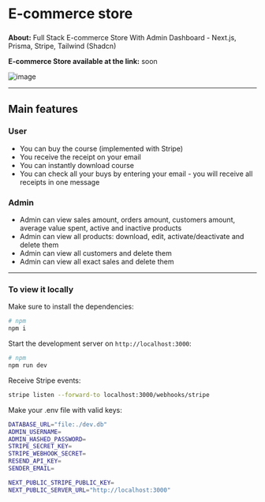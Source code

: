 # E-commerce store

###
**About:** 
Full Stack E-commerce Store With Admin Dashboard - Next.js, Prisma, Stripe, Tailwind (Shadcn)

**E-commerce Store available at the link:** soon

![image](https://github.com/user-attachments/assets/b7d7dc3d-dcce-4b90-a81b-3437069ec4d4)

---

## Main features

### User
* You can buy the course (implemented with Stripe)
* You receive the receipt on your email
* You can instantly download course
* You can check all your buys by entering your email - you will receive all receipts in one message

### Admin
* Admin can view sales amount, orders amount, customers amount, average value spent, active and inactive products
* Admin can view all products: download, edit, activate/deactivate and delete them
* Admin can view all customers and delete them
* Admin can view all exact sales and delete them

---

### To view it locally

Make sure to install the dependencies:

```bash
# npm 
npm i
```

Start the development server on `http://localhost:3000`:

```bash
# npm
npm run dev
```

Receive Stripe events:

```bash
stripe listen --forward-to localhost:3000/webhooks/stripe
```

Make your .env file with valid keys:

```bash
DATABASE_URL="file:./dev.db"
ADMIN_USERNAME=
ADMIN_HASHED_PASSWORD=
STRIPE_SECRET_KEY=
STRIPE_WEBHOOK_SECRET=
RESEND_API_KEY=
SENDER_EMAIL=

NEXT_PUBLIC_STRIPE_PUBLIC_KEY=
NEXT_PUBLIC_SERVER_URL="http://localhost:3000"
```

